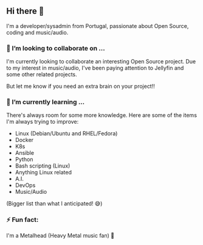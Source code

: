 ## Hi there 👋

<!--
**thehaniak/thehaniak** is a ✨ _special_ ✨ repository because its `README.md` (this file) appears on your GitHub profile.

Here are some ideas to get you started:

- 🔭 I’m currently working on ...
- 🌱 I’m currently learning ...
- 👯 I’m looking to collaborate on ...
- 🤔 I’m looking for help with ...
- 💬 Ask me about ...
- 📫 How to reach me: ...
- 😄 Pronouns: ...
- ⚡ Fun fact: ...
-->

I'm a developer/sysadmin from Portugal, passionate about Open Source, coding and music/audio.

### 👯 I’m looking to collaborate on ...

I'm currently looking to collaborate an interesting Open Source project.
Due to my interest in music/audio, I've been paying attention to Jellyfin and some other related projects.

But let me know if you need an extra brain on your project!!

### 🌱 I’m currently learning ...

There's always room for some more knowledge.
Here are some of the items I'm always trying to improve:
  - Linux (Debian/Ubuntu and RHEL/Fedora)
  - Docker
  - K8s
  - Ansible
  - Python
  - Bash scripting (Linux)
  - Anything Linux related
  - A.I.
  - DevOps
  - Music/Audio

(Bigger list than what I anticipated! :sweat_smile:)

### ⚡ Fun fact:

I'm a Metalhead (Heavy Metal music fan) :metal:
